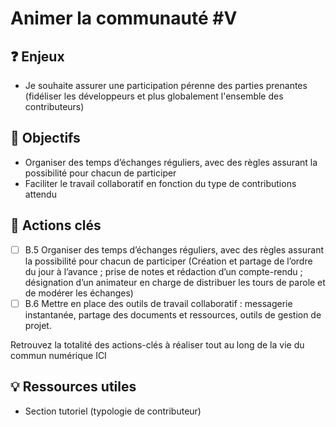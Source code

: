 # Animer la communauté \#V

## ❓ Enjeux

* Je souhaite assurer une participation pérenne des parties prenantes \(fidéliser les développeurs et plus globalement l'ensemble des contributeurs\)

## 🎯 Objectifs

* Organiser des temps d’échanges réguliers, avec des règles assurant la possibilité pour chacun de participer
* Faciliter le travail collaboratif en fonction du type de contributions attendu

## 📑 Actions clés

* [ ] B.5 Organiser des temps d’échanges réguliers, avec des règles assurant la possibilité pour chacun de participer \(Création et partage de l’ordre du jour à l’avance ; prise de notes et rédaction d’un compte-rendu ; désignation d’un animateur en charge de distribuer les tours de parole et de modérer les échanges\)
* [ ] B.6 Mettre en place des outils de travail collaboratif : messagerie instantanée, partage des documents et ressources, outils de gestion de projet.

Retrouvez la totalité des actions-clés à réaliser tout au long de la vie du commun numérique ICI

## 💡 Ressources utiles

* Section tutoriel \(typologie de contributeur\)

